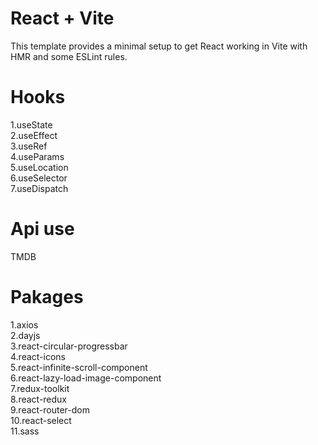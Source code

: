 # React + Vite

This template provides a minimal setup to get React working in Vite with HMR and some ESLint rules.
# Hooks
1.useState  <br/>
2.useEffect <br/>
3.useRef <br/>
4.useParams <br/>
5.useLocation <br/>
6.useSelector <br/>
7.useDispatch <br/>
# Api use 
TMDB
# Pakages
1.axios <br/>
2.dayjs <br/>
3.react-circular-progressbar <br/>
4.react-icons <br/>
5.react-infinite-scroll-component <br/>
6.react-lazy-load-image-component <br/>
7.redux-toolkit <br/>
8.react-redux <br/>
9.react-router-dom <br/>
10.react-select <br/>
11.sass
